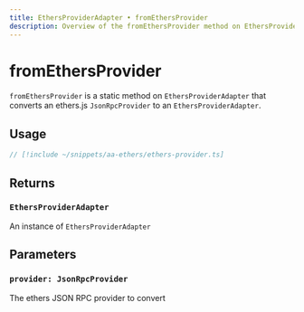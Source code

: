```yaml
---
title: EthersProviderAdapter • fromEthersProvider
description: Overview of the fromEthersProvider method on EthersProviderAdapter in aa-ethers
---
```



# fromEthersProvider

`fromEthersProvider` is a static method on `EthersProviderAdapter` that converts an ethers.js `JsonRpcProvider` to an `EthersProviderAdapter`.

## Usage

```ts [ethers-provider.ts]
// [!include ~/snippets/aa-ethers/ethers-provider.ts]
```

## Returns

### `EthersProviderAdapter`

An instance of `EthersProviderAdapter`

## Parameters

### `provider: JsonRpcProvider`

The ethers JSON RPC provider to convert
